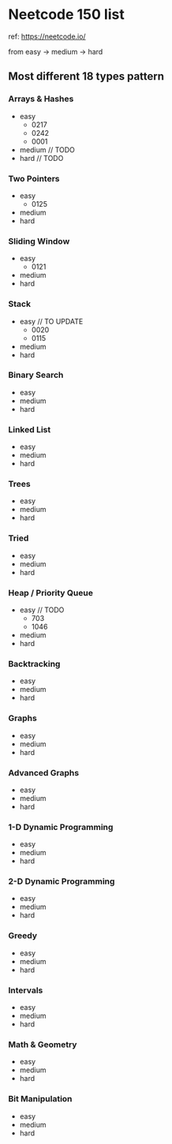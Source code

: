 # Neetcode 150 list

ref: <https://neetcode.io/>

from easy -> medium -> hard

## Most different 18 types pattern

### Arrays & Hashes

- easy
  - 0217
  - 0242
  - 0001
- medium // TODO
- hard // TODO

### Two Pointers

- easy
  - 0125
- medium
- hard

### Sliding Window

- easy
  - 0121
- medium
- hard

### Stack

- easy // TO UPDATE
  - 0020
  - 0115
- medium
- hard

### Binary Search

- easy
- medium
- hard

### Linked List

- easy
- medium
- hard

### Trees

- easy
- medium
- hard

### Tried

- easy
- medium
- hard

### Heap / Priority Queue

- easy // TODO
  - 703
  - 1046
- medium
- hard

### Backtracking

- easy
- medium
- hard

### Graphs

- easy
- medium
- hard

### Advanced Graphs

- easy
- medium
- hard

### 1-D Dynamic Programming

- easy
- medium
- hard

### 2-D Dynamic Programming

- easy
- medium
- hard

### Greedy

- easy
- medium
- hard

### Intervals

- easy
- medium
- hard

### Math & Geometry

- easy
- medium
- hard

### Bit Manipulation

- easy
- medium
- hard
